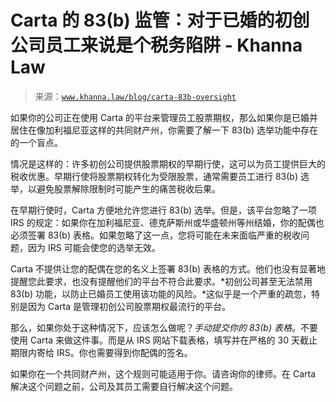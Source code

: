 <!--yml

分类：未分类

日期：2024-05-27 14:43:13

-->

# Carta 的 83(b) 监管：对于已婚的初创公司员工来说是个税务陷阱 - Khanna Law

> 来源：[`www.khanna.law/blog/carta-83b-oversight`](https://www.khanna.law/blog/carta-83b-oversight)

如果你的公司正在使用 Carta 的平台来管理员工股票期权，那么如果你是已婚并居住在像加利福尼亚这样的共同财产州，你需要了解一下 83(b) 选举功能中存在的一个盲点。

情况是这样的：许多初创公司提供股票期权的早期行使，这可以为员工提供巨大的税收优惠。早期行使将股票期权转化为受限股票，通常需要员工进行 83(b) 选举，以避免股票解除限制时可能产生的痛苦税收后果。

在早期行使时，Carta 方便地允许您进行 83(b) 选举。但是，该平台忽略了一项 IRS 的规定：如果你在加利福尼亚、德克萨斯州或华盛顿州等州结婚，你的配偶也必须签署 83(b) 表格。如果忽略了这一点，您将可能在未来面临严重的税收问题，因为 IRS 可能会使您的选举无效。

Carta 不提供让您的配偶在您的名义上签署 83(b) 表格的方式。他们也没有显著地提醒您此要求，也没有提醒他们的平台不符合此要求。*初创公司甚至无法禁用 83(b) 功能，以防止已婚员工使用该功能的风险。*这似乎是一个严重的疏忽，特别是因为 Carta 是管理初创公司股票期权最流行的平台。

那么，如果你处于这种情况下，应该怎么做呢？*手动提交你的 83(b) 表格*。不要使用 Carta 来做这件事。而是从 IRS 网站下载表格，填写并在严格的 30 天截止期限内寄给 IRS。你也需要得到你配偶的签名。

如果你在一个共同财产州，这个规则可能适用于你。请咨询你的律师。在 Carta 解决这个问题之前，公司及其员工需要自行解决这个问题。
